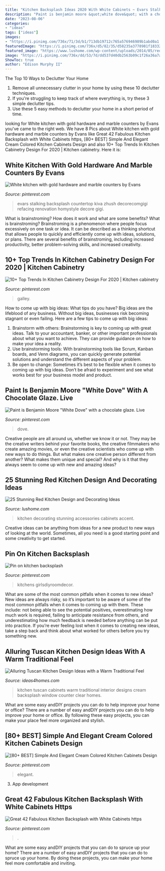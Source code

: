 ```yaml
---
title: "Kitchen Backsplash Ideas 2020 With White Cabinets ~ Evars Stalking Backsplash Countertop Kiva Zhush Decorecomgigi Refacing Renovation Homystyle Decore Gigi"
description: "Paint is benjamin moore &quot;white dove&quot; with a chocolate glaze. live"
date: "2023-08-06"
categories:
- "ideas"
tags: ["ideas"]
images:
- "https://i.pinimg.com/736x/71/3d/b1/713db19712c765a576946989b1abd0a1.jpg"
featuredImage: "https://i.pinimg.com/736x/d5/82/35/d58235a3778981f1833277b82eb5840b.jpg"
featured_image: "https://www.lushome.com/wp-content/uploads/2014/05/red-kitchen-design-decorating-ideas-15.jpg"
image: "https://i.pinimg.com/736x/dd/53/7d/dd537d40db2563b09c1f26a36a7a77ab.jpg"
ShowToc: true
author: "Edison Murphy II"
---
```



The Top 10 Ways to Declutter Your Home
1. Remove all unnecessary clutter in your home by using these 10 declutter techniques.
2. If you're struggling to keep track of where everything is, try these 3 simple declutter tips.
3. Use these 5 easy methods to declutter your home in a short period of time.

	

		
looking for White kitchen with gold hardware and marble counters by Evans you've came to the right web. We have 8 Pics about White kitchen with gold hardware and marble counters by Evans like Great 42 Fabulous Kitchen Backsplash with White Cabinets https, [80+ BEST] Simple And Elegant Cream Colored Kitchen Cabinets Design and also 10+ Top Trends In Kitchen Cabinetry Design For 2020 | Kitchen cabinetry. Here it is:
		
    
## White Kitchen With Gold Hardware And Marble Counters By Evans

<img loading=lazy src="https://i.pinimg.com/736x/71/3d/b1/713db19712c765a576946989b1abd0a1.jpg" onerror="this.onerror=null;this.src='https://tse4.mm.bing.net/th?id=OIP.bTJyovmxbMNHv6yW_3lcNwHaKl&amp;pid=15.1';" alt="White kitchen with gold hardware and marble counters by Evans">

_Source: pinterest.com_

>evars stalking backsplash countertop kiva zhush decorecomgigi refacing renovation homystyle decore gigi. 

	

What is brainstroming? How does it work and what are some benefits?
What is brainstroming? Brainstroming is a phenomenon where people focus excessively on one task or idea. It can be described as a thinking shortcut that allows people to quickly and efficiently come up with ideas, solutions, or plans. There are several benefits of brainstroming, including increased productivity, better problem-solving skills, and increased creativity.

    
## 10+ Top Trends In Kitchen Cabinetry Design For 2020 | Kitchen Cabinetry

<img loading=lazy src="https://i.pinimg.com/736x/a9/c7/da/a9c7da540f8286f235527c748bd18753.jpg" onerror="this.onerror=null;this.src='https://tse1.mm.bing.net/th?id=OIP.oNUAzbf5u7ZFuA6tm2-eKQHaMM&amp;pid=15.1';" alt="10+ Top Trends In Kitchen Cabinetry Design For 2020 | Kitchen cabinetry">

_Source: pinterest.com_

>galley. 

	

How to come up with big ideas: What tips do you have?
Big ideas are the lifeblood of any business. Without big ideas, businesses risk becoming stagnant or even failing. Here are a few tips to come up with big ideas: 
1. Brainstorm with others: Brainstorming is key to coming up with great ideas. Talk to your accountant, banker, or other important professionals about what you want to achieve. They can provide guidance on how to make your idea a reality. 
2. Use brainstorming tools: With brainstorming tools like Scrum, Kanban boards, and Venn diagrams, you can quickly generate potential solutions and understand the different aspects of your problem. 
3. Be open to change: Sometimes it’s best to be flexible when it comes to coming up with big ideas. Don’t be afraid to experiment and see what works best for your business model and product.

    
## Paint Is Benjamin Moore &quot;White Dove&quot; With A Chocolate Glaze. Live

<img loading=lazy src="https://i.pinimg.com/736x/ee/10/9c/ee109ce5db7865cf3a38a8ca01344812.jpg" onerror="this.onerror=null;this.src='https://tse4.mm.bing.net/th?id=OIP.GP5haPsdASreUCHyQ_Q_AwHaLP&amp;pid=15.1';" alt="Paint is Benjamin Moore &quot;White Dove&quot; with a chocolate glaze. Live">

_Source: pinterest.com_

>dove. 

	

Creative people are all around us, whether we know it or not. They may be the creative writers behind your favorite books, the creative filmmakers who create amazing movies, or even the creative scientists who come up with new ways to do things. But what makes one creative person different from another? What makes them unique and special? And why is it that they always seem to come up with new and amazing ideas?

    
## 25 Stunning Red Kitchen Design And Decorating Ideas

<img loading=lazy src="https://www.lushome.com/wp-content/uploads/2014/05/red-kitchen-design-decorating-ideas-15.jpg" onerror="this.onerror=null;this.src='https://tse1.mm.bing.net/th?id=OIP.Jx8lOaFIV1f6qYJ0fcDyRwHaJ4&amp;pid=15.1';" alt="25 Stunning Red Kitchen Design and Decorating Ideas">

_Source: lushome.com_

>kitchen decorating stunning accessories cabinets accent. 

	

Creative ideas can be anything from ideas for a new product to new ways of looking at the world. Sometimes, all you need is a good starting point and some creativity to get started.

    
## Pin On Kitchen Backsplash

<img loading=lazy src="https://i.pinimg.com/736x/d5/82/35/d58235a3778981f1833277b82eb5840b.jpg" onerror="this.onerror=null;this.src='https://tse4.mm.bing.net/th?id=OIP.K1PmEzbDvs9uoH5WWF8ILwHaLH&amp;pid=15.1';" alt="Pin on kitchen backsplash">

_Source: pinterest.com_

>kitchens girlsdiyroomdecor. 

	

What are some of the most common pitfalls when it comes to new ideas?
New ideas are always risky, so it’s important to be aware of some of the most common pitfalls when it comes to coming up with them. These include: not being able to see the potential positives, overestimating how much work is required, failing to anticipate resistance from others, and underestimating how much feedback is needed before anything can be put into practice. If you’re ever feeling lost when it comes to creating new ideas, take a step back and think about what worked for others before you try something new.

    
## Alluring Tuscan Kitchen Design Ideas With A Warm Traditional Feel

<img loading=lazy src="https://www.ideas4homes.com/wp-content/uploads/2015/08/Simple-White-Counter-and-Cabinets-near-Cream-Backsplash-near-Clear-Window-in-Tuscan-Kitchen-Design-Ideas.jpg" onerror="this.onerror=null;this.src='https://tse1.mm.bing.net/th?id=OIP.B8ZJJ7P_PyXkg2TOWL0ALgHaFz&amp;pid=15.1';" alt="Alluring Tuscan Kitchen Design Ideas with a Warm Traditional Feel">

_Source: ideas4homes.com_

>kitchen tuscan cabinets warm traditional interior designs cream backsplash window counter clear homes. 

	

What are some easy andDIY projects you can do to help improve your home or office?
There are a number of easy andDIY projects you can do to help improve your home or office. By following these easy projects, you can make your place feel more organized and stylish.

    
## [80+ BEST] Simple And Elegant Cream Colored Kitchen Cabinets Design

<img loading=lazy src="https://i.pinimg.com/736x/dd/53/7d/dd537d40db2563b09c1f26a36a7a77ab.jpg" onerror="this.onerror=null;this.src='https://tse3.mm.bing.net/th?id=OIP.CgNF8GyUs4n0XJxwzILp5wHaKt&amp;pid=15.1';" alt="[80+ BEST] Simple And Elegant Cream Colored Kitchen Cabinets Design">

_Source: pinterest.com_

>elegant. 

	

3. App development 

    
## Great 42 Fabulous Kitchen Backsplash With White Cabinets Https

<img loading=lazy src="https://i.pinimg.com/736x/d3/af/b6/d3afb6c67adc34984ed6bd3cd154dc43.jpg" onerror="this.onerror=null;this.src='https://tse2.mm.bing.net/th?id=OIP.coLsAc--pK4KujPynW-NKQHaJ4&amp;pid=15.1';" alt="Great 42 Fabulous Kitchen Backsplash with White Cabinets https">

_Source: pinterest.com_

>. 

	

What are some easy andDIY projects that you can do to spruce up your home?
There are a number of easy andDIY projects that you can do to spruce up your home. By doing these projects, you can make your home feel more comfortable and inviting.

